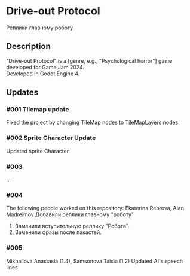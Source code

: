 # Drive-out Protocol  
Реплики главному роботу
## Description  

"Drive-out Protocol" is a [genre, e.g., "Psychological horror"] game developed for Game Jam 2024.  
Developed in Godot Engine 4.
## Updates
### #001 Tilemap update
Fixed the project by changing TileMap nodes to TileMapLayers nodes.
### #002 Sprite Character Update
Updated sprite Character.
### #003
...
### #004
The following people worked on this repository: Ekaterina Rebrova, Alan Madreimov
Добавили реплики главному "роботу" 
1) Заменили вступительную реплику "Робота".
2) Заменили фразы после пакастей. 
### #005
Mikhailova Anastasia (1.4), Samsonova Taisia (1.2)
Updated AI's speech lines
